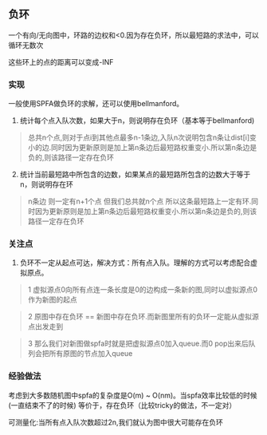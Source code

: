 ## 负环

一个有向/无向图中，环路的边权和<0.因为存在负环，所以最短路的求法中，可以循环无数次

这些环上的点的距离可以变成-INF

### 实现

一般使用SPFA做负环的求解，还可以使用bellmanford。

1. 统计每个点入队次数，如果大于n，则说明存在负环（基本等于bellmanford)
> 总共n个点,则对于点i到其他点最多n-1条边,入队n次说明包含n条让dist[i]变小的边.同时因为更新原则是加上第n条边后最短路权重变小.所以第n条边是负的,则该路径一定存在负环

2. 统计当前最短路中所包含的边数，如果某点的最短路所包含的边数大于等于n，则说明存在环

> n条边 则一定有n+1个点 但我们总共就n个点 所以这条最短路上一定有环.同时因为更新原则是加上第n条边后最短路权重变小.所以第n条边是负的,则该路径一定存在负环

### 关注点

1. 负环不一定从起点可达，解决方式：所有点入队。理解的方式可以考虑配合虚拟原点。

> 1 虚拟源点0向所有点连一条长度是0的边构成一条新的图,同时以虚拟源点0作为新图的起点

> 2 原图中存在负环 == 新图中存在负环.而新图里所有的负环一定能从虚拟源点出发走到

> 3 那么我们对新图做spfa时就是把虚拟源点0加入queue.而0 pop出来后队列会把所有原图的节点加入queue

### 经验做法

考虑到大多数随机图中spfa的复杂度是O(m) ~ O(nm)。当spfa效率比较低的时候(一直结束不了的时候)
等价于，存在负环（比较tricky的做法，不一定对）

可测量化:当所有点入队次数超过2n,我们就认为图中很大可能存在负环